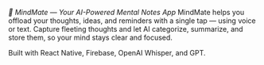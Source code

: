 *🧠 MindMate — Your AI-Powered Mental Notes App*
MindMate helps you offload your thoughts, ideas, and reminders with a single tap — using voice or text. Capture fleeting thoughts and let AI categorize, summarize, and store them, so your mind stays clear and focused.

Built with React Native, Firebase, OpenAI Whisper, and GPT.
